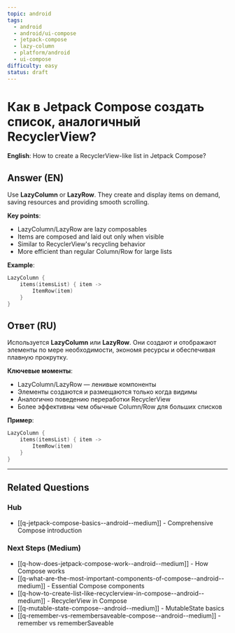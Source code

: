 ```yaml
---
topic: android
tags:
  - android
  - android/ui-compose
  - jetpack-compose
  - lazy-column
  - platform/android
  - ui-compose
difficulty: easy
status: draft
---
```


# Как в Jetpack Compose создать список, аналогичный RecyclerView?

**English**: How to create a RecyclerView-like list in Jetpack Compose?

## Answer (EN)
Use **LazyColumn** or **LazyRow**. They create and display items on demand, saving resources and providing smooth scrolling.

**Key points**:
- LazyColumn/LazyRow are lazy composables
- Items are composed and laid out only when visible
- Similar to RecyclerView's recycling behavior
- More efficient than regular Column/Row for large lists

**Example**:
```kotlin
LazyColumn {
    items(itemsList) { item ->
        ItemRow(item)
    }
}
```

## Ответ (RU)
Используется **LazyColumn** или **LazyRow**. Они создают и отображают элементы по мере необходимости, экономя ресурсы и обеспечивая плавную прокрутку.

**Ключевые моменты**:
- LazyColumn/LazyRow — ленивые компоненты
- Элементы создаются и размещаются только когда видимы
- Аналогично поведению переработки RecyclerView
- Более эффективны чем обычные Column/Row для больших списков

**Пример**:
```kotlin
LazyColumn {
    items(itemsList) { item ->
        ItemRow(item)
    }
}
```



---

## Related Questions

### Hub
- [[q-jetpack-compose-basics--android--medium]] - Comprehensive Compose introduction

### Next Steps (Medium)
- [[q-how-does-jetpack-compose-work--android--medium]] - How Compose works
- [[q-what-are-the-most-important-components-of-compose--android--medium]] - Essential Compose components
- [[q-how-to-create-list-like-recyclerview-in-compose--android--medium]] - RecyclerView in Compose
- [[q-mutable-state-compose--android--medium]] - MutableState basics
- [[q-remember-vs-remembersaveable-compose--android--medium]] - remember vs rememberSaveable

